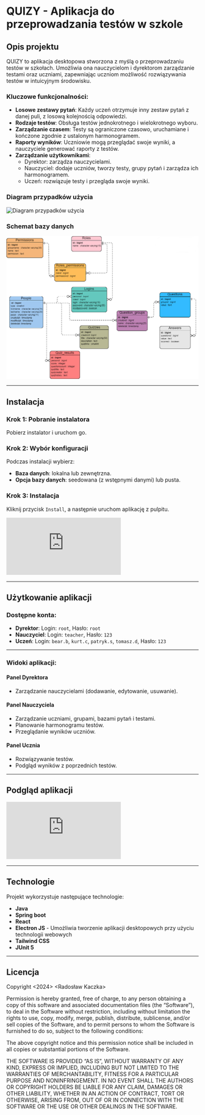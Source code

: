 # QUIZY - Aplikacja do przeprowadzania testów w szkole

## Opis projektu

QUIZY to aplikacja desktopowa stworzona z myślą o przeprowadzaniu testów w szkołach. Umożliwia ona nauczycielom i dyrektorom zarządzanie testami oraz uczniami, zapewniając uczniom możliwość rozwiązywania testów w intuicyjnym środowisku.

### Kluczowe funkcjonalności:
- **Losowe zestawy pytań**: Każdy uczeń otrzymuje inny zestaw pytań z danej puli, z losową kolejnością odpowiedzi.
- **Rodzaje testów**: Obsługa testów jednokrotnego i wielokrotnego wyboru.
- **Zarządzanie czasem**: Testy są ograniczone czasowo, uruchamiane i kończone zgodnie z ustalonym harmonogramem.
- **Raporty wyników**: Uczniowie mogą przeglądać swoje wyniki, a nauczyciele generować raporty z testów.
- **Zarządzanie użytkownikami**:
  - Dyrektor: zarządza nauczycielami.
  - Nauczyciel: dodaje uczniów, tworzy testy, grupy pytań i zarządza ich harmonogramem.
  - Uczeń: rozwiązuje testy i przegląda swoje wyniki.

### Diagram przypadków użycia
![Diagram przypadków użycia](https://github.com/user-attachments/assets/ef696e80-f8aa-444a-8f65-f525d581e5f5)
### Schemat bazy danych
![Schemat bazy danych](https://github.com/Radson29/Application-for-conducting-tests-at-school/blob/main/backend/ERD_v2.png)

---

## Instalacja

### Krok 1: Pobranie instalatora
Pobierz instalator i uruchom go.

### Krok 2: Wybór konfiguracji
Podczas instalacji wybierz:
- **Baza danych**: lokalna lub zewnętrzna.
- **Opcja bazy danych**: seedowana (z wstępnymi danymi) lub pusta.

### Krok 3: Instalacja
Kliknij przycisk `Install`, a następnie uruchom aplikację z pulpitu.

![Instrukcja instalacji](https://github.com/Radson29/Application-for-conducting-tests-at-school/blob/main/Podrecznik_uzytkowania.pdf)

---

## Użytkowanie aplikacji

### Dostępne konta:
- **Dyrektor**: Login: `root`, Hasło: `root`
- **Nauczyciel**: Login: `teacher`, Hasło: `123`
- **Uczeń**: Login: `bear.b`, `kurt.c`, `patryk.s`, `tomasz.d`, Hasło: `123`

---

### Widoki aplikacji:
#### Panel Dyrektora
- Zarządzanie nauczycielami (dodawanie, edytowanie, usuwanie).

#### Panel Nauczyciela
- Zarządzanie uczniami, grupami, bazami pytań i testami.
- Planowanie harmonogramu testów.
- Przeglądanie wyników uczniów.

#### Panel Ucznia
- Rozwiązywanie testów.
- Podgląd wyników z poprzednich testów.

---

## Podgląd aplikacji

![Zrzuty ekranu](https://github.com/Radson29/Application-for-conducting-tests-at-school/blob/main/Podrecznik_uzytkowania.pdf)

---

## Technologie

Projekt wykorzystuje następujące technologie:

- **Java** 
- **Spring boot** 
- **React** 
- **Electron JS** - Umożliwia tworzenie aplikacji desktopowych przy użyciu technologii webowych
- **Tailwind CSS** 
- **JUnit 5**
  

---

## Licencja
Copyright <2024> <Radosław Kaczka>

Permission is hereby granted, free of charge, to any person obtaining a copy of this software and associated documentation files (the “Software”), to deal in the Software without restriction, including without limitation the rights to use, copy, modify, merge, publish, distribute, sublicense, and/or sell copies of the Software, and to permit persons to whom the Software is furnished to do so, subject to the following conditions:

The above copyright notice and this permission notice shall be included in all copies or substantial portions of the Software.

THE SOFTWARE IS PROVIDED “AS IS”, WITHOUT WARRANTY OF ANY KIND, EXPRESS OR IMPLIED, INCLUDING BUT NOT LIMITED TO THE WARRANTIES OF MERCHANTABILITY, FITNESS FOR A PARTICULAR PURPOSE AND NONINFRINGEMENT. IN NO EVENT SHALL THE AUTHORS OR COPYRIGHT HOLDERS BE LIABLE FOR ANY CLAIM, DAMAGES OR OTHER LIABILITY, WHETHER IN AN ACTION OF CONTRACT, TORT OR OTHERWISE, ARISING FROM, OUT OF OR IN CONNECTION WITH THE SOFTWARE OR THE USE OR OTHER DEALINGS IN THE SOFTWARE.



